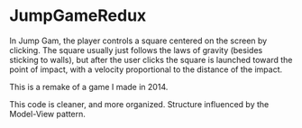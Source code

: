 # JumpGameRedux

In Jump Gam, the player controls a square centered on the screen by clicking. The square usually just follows the laws of gravity (besides sticking to walls), but after the user clicks the square is launched toward the point of impact, with a velocity proportional to the distance of the impact.

This is a remake of a game I made in 2014.

This code is cleaner, and more organized. Structure influenced by the Model-View pattern.

